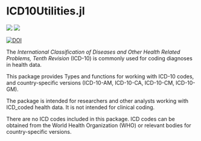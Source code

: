 # ICD10Utilities.jl

[![](https://img.shields.io/badge/docs-dev-blue.svg)](https://timbp.github.io/ICD10Utilities.jl/dev)
[![](https://img.shields.io/badge/docs-stable-blue.svg)](https://timbp.github.io/ICD10Utilities.jl/stable)

[![DOI](https://zenodo.org/badge/332645049.svg)](https://zenodo.org/badge/latestdoi/332645049)


The _International Classification of Diseases and Other Health Related Problems, Tenth Revision_ (ICD-10)
is commonly used for coding diagnoses in health data.

This package provides Types and functions for working with ICD-10 codes, and
country-specific versions (ICD-10-AM, ICD-10-CA, ICD-10-CM, ICD-10-GM).

The package is intended for researchers and other analysts working with ICD_coded
health data. It is not intended for clinical coding.

There are no ICD codes included in this package. ICD codes can be obtained from
the World Health Organization (WHO) or relevant bodies for country-specific versions.
